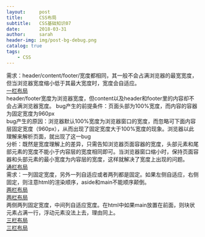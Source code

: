 ```yaml
---
layout:     post
title:      CSS布局
subtitle:   CSS基础知识07
date:       2018-03-31
author:     sarah
header-img: img/post-bg-debug.png
catalog: true
tags:
    - CSS
---
```

需求：header/content/footer/宽度都相同，其一般不会占满浏览器的最宽宽度，但当浏览器宽度缩小低于其最大宽度时，宽度会自适应。  
[一栏布局](http://js.jirengu.com/kemisezoro/1/edit)<br>
header/footer宽度为浏览器宽度，但content以及header和footer里的内容却不会占满浏览器宽度。
bug产生的前提条件：页面头部为100%宽度，而内容的容器为固定宽度为960px   
bug产生的原因：浏览器默认100%宽度为浏览器窗口的宽度，而忽略可下面内容层固定宽度（960px），从而出现了固定宽度大于100%宽度的现象。浏览器以此理解来解析页面，就出现了这一bug   
分析：既然是宽度理解上的差异，只需告知浏览器页面容器的宽度，头部元素和尾部元素的宽度不能小于内容层的宽度相同即可。当浏览器窗口缩小时，保持页面容器和头部元素的最小宽度为内容层的宽度，这样就解决了宽度上出现的问题。  
[通栏布局](http://js.jirengu.com/tigegukezi/1/edit?html,css,output)<br>
需求：一列固定宽度，另外一列自适应或者两列都是固定。如果左侧自适应，右侧固定，则注意html的渲染顺序，aside和main不能顺序颠倒。  
[两栏布局](http://js.jirengu.com/jocumahoko/1/edit)<br>
[两栏布局](http://js.jirengu.com/dilatipucu/1/edit)<br>
两侧两列固定宽度，中间列自适应宽度。在html中如果main放置在前面，则块状元素占满一行，浮动元素没法上去，理由同上。  
[三栏布局](http://js.jirengu.com/viyufewiza/1/edit)<br>
[三栏布局](http://js.jirengu.com/muzoqaxili/1/edit)<br>
